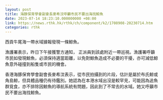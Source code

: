 ```yaml
---
layout: post
title: 海豚保育學會副會長麥希汶呼籲市民不要出海找鯨魚
date: 2023-07-14 18:23:10.000000000 +08:00
link: https://news.rthk.hk/rthk/ch/component/k2/1708908-20230714.htm
categories: rthk
---
```


西貢牛尾海一帶水域據報發現一條鯨魚。

漁護署表示，昨日下午接獲警方通知， 正派員到該處附近一帶巡視。漁護署呼籲市民如發現鯨魚，必須保持適當距離，以免對鯨魚造成不必要的干擾，亦可減低鯨魚意外碰撞到船隻或巿民的機會。

香港海豚保育學會副會長麥希汶表示，從市民拍攝到的片段，估計是屬於布氏鯨或角島鯨，但具體品種仍有待鑑別。她認為在本港水域出沒是較罕見，可能因為追魚群覓食，亦不排除因鯨魚的導航系統有問題，因此到了不常去的水域。她又呼籲市民不要出海找鯨魚。
